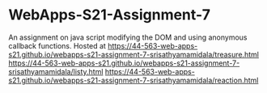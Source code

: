 # WebApps-S21-Assignment-7
An assignment on java script modifying the DOM and using anonymous callback functions.
Hosted at https://44-563-web-apps-s21.github.io/webapps-s21-assignment-7-srisathyamamidala/treasure.html https://44-563-web-apps-s21.github.io/webapps-s21-assignment-7-srisathyamamidala/listy.html https://44-563-web-apps-s21.github.io/webapps-s21-assignment-7-srisathyamamidala/reaction.html 